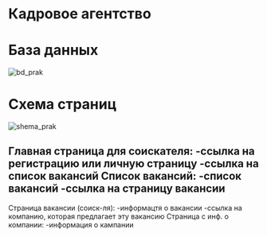 # Кадровое агентство
# База данных

![bd_prak](https://user-images.githubusercontent.com/121457645/221985624-a99afbd9-d784-4f53-bfff-5654c3619398.svg)

# Схема страниц
![shema_prak](https://user-images.githubusercontent.com/121457645/221991869-37cb647f-f925-482e-abaa-7ce5ba403499.svg)

Главная страница для соискателя:
  -ссылка на регистрацию или личную страницу
  -ссылка на список вакансий
Список вакансий:
  -список вакансий
  -ссылка на страницу вакансии
  -
Страница вакансии (соиск-ля):
  -информацтя о вакансии
  -ссылка на компанию, которая предлагает эту вакансию
Страница с инф. о компании:
  -информация о кампании

